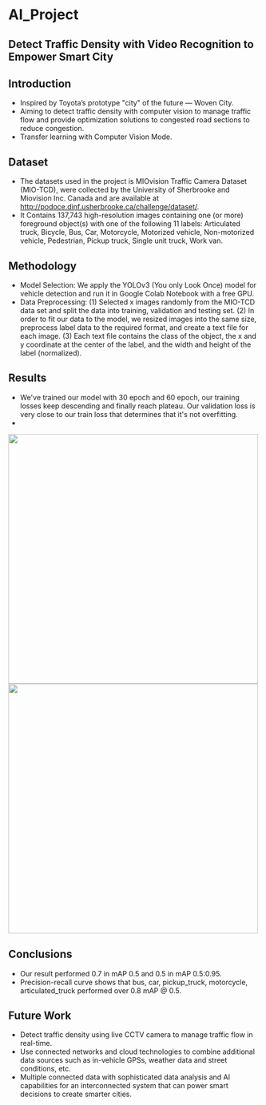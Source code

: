 # AI_Project
## Detect Traffic Density with Video Recognition to Empower Smart City

## Introduction
* Inspired by Toyota’s prototype "city" of the future — Woven City.
* Aiming to detect traffic density with computer vision to manage traffic flow and provide optimization solutions to congested road sections to reduce congestion.
* Transfer learning with Computer Vision Mode.

## Dataset
* The datasets used in the project is MIOvision Traffic Camera Dataset (MIO-TCD), were collected by the University of Sherbrooke and Miovision Inc. Canada and are available at http://podoce.dinf.usherbrooke.ca/challenge/dataset/.
* It Contains 137,743 high-resolution images containing one (or more) foreground object(s) with one of the following 11 labels: Articulated truck, Bicycle, Bus, Car, Motorcycle, Motorized vehicle, Non-motorized vehicle, Pedestrian, Pickup truck, Single unit truck, Work van.

## Methodology
* Model Selection: We apply the YOLOv3 (You only Look Once) model for vehicle detection and run it in Google Colab Notebook with a free GPU.
* Data Preprocessing: 
  (1) Selected x images randomly from the MIO-TCD data set and split the data into training, validation and testing set. 
  (2) In order to fit our data to the model, we resized images into the same size, preprocess label data to the required format, and create a text file for each image. 
  (3) Each text file contains the class of the object, the x and y coordinate at the center of the label, and the width and height of the label (normalized).

## Results
* We've trained our model with 30 epoch and 60 epoch, our training losses keep descending and finally reach plateau. Our validation loss is very close to our train loss that determines that it's not overfitting.
* 
<img src="https://user-images.githubusercontent.com/68275741/185775675-9519dc3e-9812-4401-a2e2-2e170b97f5db.jpeg" width="500"> <img src="https://user-images.githubusercontent.com/68275741/185775676-23917a09-1511-4e8f-b65c-8cb6e3273294.png" width="500">

## Conclusions
* Our result performed 0.7 in mAP 0.5 and 0.5 in mAP 0.5:0.95.
* Precision-recall curve shows that bus, car, pickup_truck, motorcycle, articulated_truck performed over 0.8 mAP @ 0.5.

## Future Work
* Detect traffic density using live CCTV camera to manage traffic flow in real-time.
* Use connected networks and cloud technologies to combine additional data sources such as in-vehicle GPSs, weather data and street conditions, etc. 
* Multiple connected data with sophisticated data analysis and AI capabilities for an interconnected system that can power smart decisions to create smarter cities.
